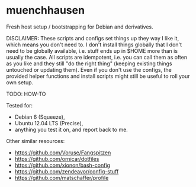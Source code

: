 muenchhausen
============

Fresh host setup / bootstrapping for Debian and derivatives.

DISCLAIMER: These scripts and configs set things up they way I like it, which
means you don't need to. I don't install things globally that I don't need to
be globally available, i.e. stuff ends up in $HOME more than is usually the 
case. All scripts are idempotent, i.e. you can call them as often as you like
and they still "do the right thing" (keeping existing things untouched or 
updating them). Even if you don't use the configs, the provided helper 
functions and install scripts might still be useful to roll your own setup.


TODO: HOW-TO


Tested for:
 * Debian 6 (Squeeze),
 * Ubuntu 12.04 LTS (Precise),
 * anything you test it on, and report back to me.
 
Other similar resources:
 * https://github.com/Voruse/Fangspitzen
 * https://github.com/ornicar/dotfiles
 * https://github.com/xionon/bash-config
 * https://github.com/zendeavor/config-stuff
 * https://github.com/matschaffer/profile

